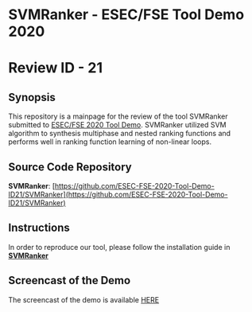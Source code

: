 # SVMRanker - ESEC/FSE Tool Demo 2020
# Review ID - 21

## Synopsis
This repository is a mainpage for the review of the tool SVMRanker submitted to [ESEC/FSE 2020 Tool Demo](https://2020.esec-fse.org/track/esecfse-2020-tool-demos#Call-for-Tool-Demos). SVMRanker utilized SVM algorithm to synthesis multiphase and nested ranking functions and performs well in ranking function learning of non-linear loops.

## Source Code Repository
**SVMRanker**: [https://github.com/ESEC-FSE-2020-Tool-Demo-ID21/SVMRanker](https://github.com/ESEC-FSE-2020-Tool-Demo-ID21/SVMRanker)

## Instructions 

In order to reproduce our tool, please follow the installation guide in [**SVMRanker**](https://github.com/ESEC-FSE-2020-Tool-Demo-ID21/SVMRanker)

## Screencast of the Demo

The screencast of the demo is available [HERE]()
